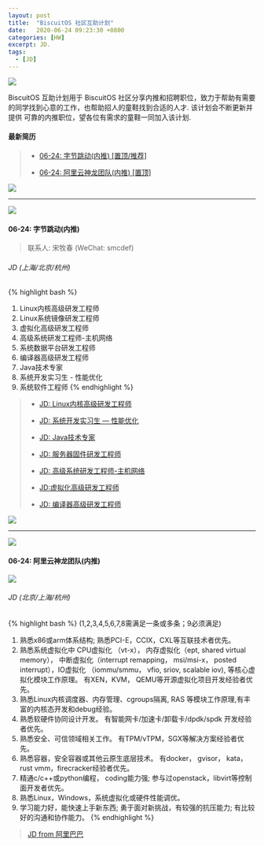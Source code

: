 ```yaml
---
layout: post
title:  "BiscuitOS 社区互助计划"
date:   2020-06-24 09:23:30 +0800
categories: [HW]
excerpt: JD.
tags:
  - [JD]
---
```


![](https://gitee.com/BiscuitOS_team/PictureSet/raw/Gitee/BiscuitOS/kernel/IND00000L0.PNG)

BiscuitOS 互助计划用于 BiscuitOS 社区分享内推和招聘职位，致力于帮助有需要
的同学找到心意的工作，也帮助招人的童鞋找到合适的人才. 该计划会不断更新并提供
可靠的内推职位，望各位有需求的童鞋一同加入该计划.

#### 最新简历

> - [06-24: 字节跳动(内推) \[置顶/推荐\]](#A0000)
>
> - [06-24: 阿里云神龙团队(内推) \[置顶\]](#A0001)

![](https://gitee.com/BiscuitOS_team/PictureSet/raw/Gitee/BiscuitOS/kernel/IND000100.png)

----------------------------------

<span id="A0000"></span>

![](https://gitee.com/BiscuitOS_team/PictureSet/raw/Gitee/BiscuitOS/kernel/IND00000P.jpg)

#### 06-24: 字节跳动(内推)

> 联系人: 宋牧春 (WeChat: smcdef)

###### JD (上海/北京/杭州)

{% highlight bash %}
1. Linux内核高级研发工程师
2. Linux系统镜像研发工程师
3. 虚拟化高级研发工程师
4. 高级系统研发工程师-主机网络
5. 系统数据平台研发工程师
6. 编译器高级研发工程师
7. Java技术专家
8. 系统开发实习生 - 性能优化
9. 系统软件工程师
{% endhighlight %}

> - [JD: Linux内核高级研发工程师](https://job.toutiao.com/s/J8Sereh)
>
> - [JD: 系统开发实习生 — 性能优化](https://job.toutiao.com/s/J8BVk8t)
>
> - [JD: Java技术专家](https://job.toutiao.com/s/J8BwH7o)
>
> - [JD: 服务器固件研发工程师](https://job.toutiao.com/s/J8B71AA)
>
> - [JD: 高级系统研发工程师-主机网络](https://job.toutiao.com/s/J8BE5Cf)
>
> - [JD:虚拟化高级研发工程师](https://job.toutiao.com/s/J8Bc8nB)
>
> - [JD: 编译器高级研发工程师](https://job.toutiao.com/s/J8Sk8yj)

![](https://gitee.com/BiscuitOS_team/PictureSet/raw/Gitee/BiscuitOS/kernel/IND000100.png)

----------------------------------

<span id="A0001"></span>

![](https://gitee.com/BiscuitOS_team/PictureSet/raw/Gitee/BiscuitOS/kernel/IND00000H.jpg)

#### 06-24: 阿里云神龙团队(内推)

![](https://gitee.com/BiscuitOS_team/PictureSet/raw/Gitee/RPI/RPI100100.png)

###### JD (北京/上海/杭州)

{% highlight bash %}
(1,2,3,4,5,6,7,8需满足一条或多条；9必须满足)
1. 熟悉x86或arm体系结构; 熟悉PCI-E，CCIX，CXL等互联技术者优先。
2. 熟悉系统虚拟化中 CPU虚拟化 （vt-x）， 内存虚拟化（ept, shared virtual memory）， 中断虚拟化（interrupt remapping， msi/msi-x， posted interrupt），IO虚拟化 （iommu/smmu， vfio, sriov, scalable iov), 等核心虚拟化模块工作原理。 有XEN，KVM， QEMU等开源虚拟化项目开发经验者优先。
3. 熟悉Linux内核调度器、内存管理、cgroups隔离, RAS 等模块工作原理,有丰富的内核态开发和debug经验。
4. 熟悉软硬件协同设计开发。 有智能网卡/加速卡/卸载卡/dpdk/spdk 开发经验者优先。
5. 熟悉安全、可信领域相关工作。 有TPM/vTPM，SGX等解决方案经验者优先。
6. 熟悉容器，安全容器或其他云原生底层技术。 有docker， gvisor， kata， rust vmm，firecracker经验者优先。
7. 精通c/c++或python编程， coding能力强; 参与过openstack，libvirt等控制面开发者优先。
8. 熟悉Linux，Windows，系统虚拟化或硬件性能调优。
9. 学习能力好，能快速上手新东西; 勇于面对新挑战，有较强的抗压能力; 有比较好的沟通和协作能力。
{% endhighlight %}


> [JD from 阿里巴巴](http://alibaba.tupu360.com/social/position?pCode=VxkUVhohZOMOkqZufDzdCg==&wxt=jyfhiikfcjhiy_a1)
